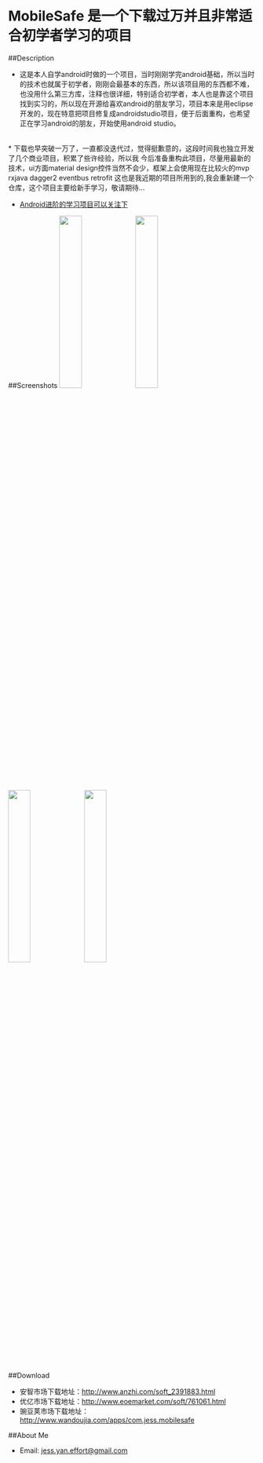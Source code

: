 # MobileSafe 是一个下载过万并且非常适合初学者学习的项目
##Description
* 这是本人自学android时做的一个项目，当时刚刚学完android基础，所以当时的技术也就属于初学者，刚刚会最基本的东西，所以该项目用的东西都不难，也没用什么第三方库，注释也很详细，特别适合初学者，本人也是靠这个项目找到实习的，所以现在开源给喜欢android的朋友学习，项目本来是用eclipse开发的，现在特意把项目修复成androidstudio项目，便于后面重构，也希望正在学习android的朋友，开始使用android studio。<br>
<br> 
* 下载也早突破一万了，一直都没迭代过，觉得挺歉意的，这段时间我也独立开发了几个商业项目，积累了些许经验，所以我
今后准备重构此项目，尽量用最新的技术，ui方面material design控件当然不会少，框架上会使用现在比较火的mvp rxjava dagger2 
eventbus retrofit 这也是我近期的项目所用到的,我会重新建一个仓库，这个项目主要给新手学习，敬请期待...<br>

* [Android进阶的学习项目可以关注下](https://jessyancoding.github.io/MVPArms/)


##Screenshots
<img src="https://github.com/JessYanCoding/MobileSafe/raw/master/screenshots/Screenshot_2015-10-09-22-21-30.png" width="30%" height="30%">
<img src="https://github.com/JessYanCoding/MobileSafe/raw/master/screenshots/Screenshot_2015-10-09-22-21-56.png" width="30%" height="30%">
<img src="https://github.com/JessYanCoding/MobileSafe/raw/master/screenshots/Screenshot_2015-10-09-22-22-06.png" width="30%" height="30%">
<img src="https://github.com/JessYanCoding/MobileSafe/raw/master/screenshots/Screenshot_2015-10-09-22-21-37.png" width="30%" height="30%">




##Download 
  * 安智市场下载地址：http://www.anzhi.com/soft_2391883.html <br> 
  * 优亿市场下载地址：http://www.eoemarket.com/soft/761061.html<br>
  * 豌豆荚市场下载地址：http://www.wandoujia.com/apps/com.jess.mobilesafe<br>

##About Me
* Email: jess.yan.effort@gmail.com 
  
  
